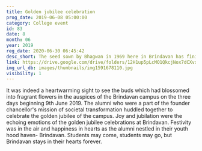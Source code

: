 ```yaml
---
title: Golden jubilee celebration
prog_date: 2019-06-08 05:00:00
category: College event
id: 83
date: 8
month: 06
year: 2019
reg_date: 2020-06-30 06:45:42
desc_short: The seed sown by Bhagwan in 1969 here in Brindavan has finished 50 glorious years. The alumni across the globe flocked here for recharging their cherished memories which they nurtured in this land where the Lord had spent most of his time living & guiding them.
link: https://drive.google.com/drive/folders/12H1up5pLcMO1QkcjNox7dCXvxPtdobsc?usp=sharing
img_url_db: images/thumbnails/img1591678110.jpg
visibility: 1
---
```


It was indeed a heartwarming sight to see the buds which had blossomed into fragrant flowers in the auspices of the Brindavan campus on the three days beginning 9th June 2019. The alumni who were a part of the founder chancellor's mission of societal transformation huddled together to celebrate the golden jubilee of the campus. Joy and jubilation were the echoing emotions of the golden jubilee celebrations at  Brindavan. Festivity was  in the air and happiness in hearts as the alumni nestled in their youth hood haven- Brindavan.
Students may come, students may go, but Brindavan stays in their hearts forever.
